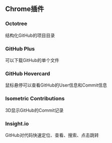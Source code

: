 ## Chrome插件

### Octotree

结构化GitHub的项目目录

### GitHub Plus

可以下载GitHub的单个文件

### GitHub Hovercard

鼠标悬停可以查看GitHub的User信息和Commit信息

### Isometric Contributions

3D显示GitHub的Commit记录

### Insight.io

GitHub对代码快速定位、查看、搜索、点击跳转